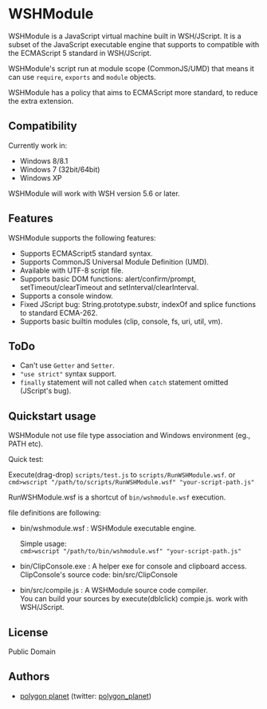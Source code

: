 WSHModule
=========

WSHModule is a JavaScript virtual machine built in WSH/JScript.
It is a subset of the JavaScript executable engine that supports to compatible with the ECMAScript 5 standard in WSH/JScript.

WSHModule's script run at module scope (CommonJS/UMD) that means it can use `require`, `exports` and `module` objects.

WSHModule has a policy that aims to ECMAScript more standard, to reduce the extra extension.


## Compatibility

Currently work in:

  * Windows 8/8.1
  * Windows 7 (32bit/64bit)
  * Windows XP

WSHModule will work with WSH version 5.6 or later.

## Features

WSHModule supports the following features:

  * Supports ECMAScript5 standard syntax.
  * Supports CommonJS Universal Module Definition (UMD).
  * Available with UTF-8 script file.
  * Supports basic DOM functions: alert/confirm/prompt, setTimeout/clearTimeout and setInterval/clearInterval.
  * Supports a console window.
  * Fixed JScript bug: String.prototype.substr, indexOf and splice functions to standard ECMA-262.
  * Supports basic builtin modules (clip, console, fs, uri, util, vm).


## ToDo

  * Can't use `Getter` and `Setter`.
  * `"use strict"` syntax support.
  * `finally` statement will not called when `catch` statement omitted (JScript's bug).

## Quickstart usage

WSHModule not use file type association and Windows environment (eg., PATH etc).

Quick test:

Execute(drag-drop) `scripts/test.js` to `scripts/RunWSHModule.wsf`.
or
`cmd>wscript "/path/to/scripts/RunWSHModule.wsf" "your-script-path.js"`


RunWSHModule.wsf is a shortcut of `bin/wshmodule.wsf` execution.


file definitions are following:

 * bin/wshmodule.wsf : WSHModule executable engine.

   Simple usage:  
   `cmd>wscript "/path/to/bin/wshmodule.wsf" "your-script-path.js"`

 * bin/ClipConsole.exe : A helper exe for console and clipboard access.  
   ClipConsole's source code: bin/src/ClipConsole

 * bin/src/compile.js : A WSHModule source code compiler.  
   You can build your sources by execute(dblclick) compie.js. work with WSH/JScript.


## License

Public Domain

## Authors

* [polygon planet](https://github.com/polygonplanet) (twitter: [polygon_planet](http://twitter.com/polygon_planet))

